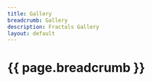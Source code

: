 ```yaml
---
title: Gallery
breadcrumb: Gallery
description: Fractals Gallery
layout: default
---
```

# {{ page.breadcrumb }}
